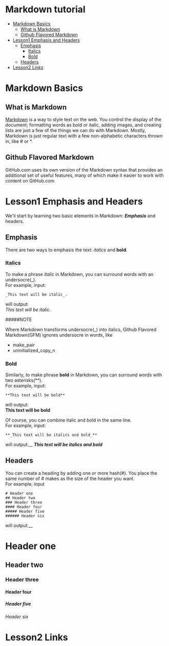 # Markdown tutorial

* [Markdown Basics](#markdown-basics)
    * [What is Markdown](#what-is-markdown)
    * [Github Flavored Markdown](#github-flavored-markdown)
* [Lesson1 Emphasis and Headers](#lesson1-emphasis-and-headers)
    * [Emphasis](#emphasis)
		* [Italics](#italics)
        * [Bold](#bold)
    * [Headers](#headers)
* [Lesson2 Links](#lesson2-links)

# Markdown Basics


## What is Markdown

[Markdown](daringfireball.net/project/markdown) is a way to style text on the web. You control the display of the document; formatting
words as bold or italic, adding images, and creating lists are just a few of the things we can do with
Markdown. Mostly, Markdown is just regular text with a few non-alphabetic characters thrown in, like # or *.

## Github Flavored Markdown

GitHub.com uses its own version of the Markdown syntax that provides an additional set of
useful features, many of which make it easier to work with content on GitHub.com

# Lesson1 Emphasis and Headers

We'll start by learning two basic elements in Markdown: **_Emphasis_** and headers.

## Emphasis

There are two ways to emphasis the text: _italics_ and **bold**.

### Italics

To make a phrase _italic_ in Markdown, you can surround words with an undersocre(_).  
For example, input:
```
_This text will be italic_.
```

will output:  
  _This text will be italic_.

#####NOTE

Where Markdown transforms undersocre(_) into italics, Github Flavored Markdown(GFM) ignores undersocre in words, like
* make_pair
* uninitialized_copy_n

### Bold

Similarly, to make phrase **bold** in Markdown, you can surround words with two asterisks(**).  
For example, input:
```
**This text will be bold**
```

will output:  
  **This text will be bold**

Of course, you can combine italic and bold in the same line.  
For example, input:
```
**_This text will be italics and bold_**
```

will output:__
**_This text will be italics and bold_**

## Headers

You can create a heading by adding one or more hash(#). You place the same number of # makes as the size of the header you want.  
For example, input
```
# Header one
## Header two
### Header three
#### Header four
##### Header five
###### Header six
```

will output:__
# Header one
## Header two
### Header three
#### Header four
##### Header five
###### Header six

# Lesson2 Links
